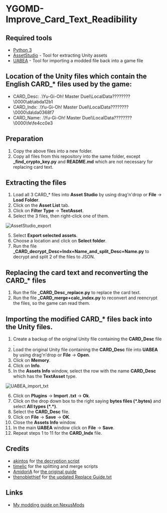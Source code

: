 # YGOMD-Improve_Card_Text_Readibility

## Required tools
* [Python 3](https://www.python.org/downloads/)
* [AssetStudio](https://github.com/Perfare/AssetStudio/releases) - Tool for extracting Unity assets
* [UABEA](https://github.com/nesrak1/UABEA/releases) - Tool for importing a modded file back into a game file

## Location of the Unity files which contain the English CARD_* files used by the game:
* CARD_Desc: .\Yu-Gi-Oh!  Master Duel\LocalData\????????\0000\ab\abda12b1
* CARD_Indx: .\Yu-Gi-Oh!  Master Duel\LocalData\????????\0000\da\da0368f7
* CARD_Name: .\Yu-Gi-Oh!  Master Duel\LocalData\????????\0000\fe\fe4cc0e3

## Preparation
1. Copy the above files into a new folder.
2. Copy all files from this repository into the same folder, except **_find_crypto_key.py** and **README.md** which are not necessary for replacing card text.

## Extracting the files
1. Load all 3 CARD_* files into **Asset Studio** by using drag'n'drop or **File** → **Load Folder**.
2. Click on the **Asset List** tab.
3. Click on **Filter Type** → **TextAsset**.
4. Select the 3 files, then right-click one of them.

![AssetStudio_export](https://github.com/RndUser0/YGOMD-Improve_Card_Text_Readibility/assets/29837561/c0674e92-7949-45f8-a809-37b6fc3e0fc7)

5. Select **Export selected assets**.
6. Choose a location and click on **Select folder**.
7. Run the file **_CARD_decrypt_Desc+Indx+Name_and_split_Desc+Name.py** to decrypt and split 2 of the files to JSON.

## Replacing the card text and reconverting the CARD_* files 
1. Run the file **_CARD_Desc_replace.py** to replace the card text.
2. Run the file **_CARD_merge+calc_index.py** to reconvert and reencrypt the files, so the game can read them.

## Importing the modified CARD_* files back into the Unity files.
1. Create a backup of the original Unity file containing the **CARD_Desc** file .
2. Load the original Unity file containing the **CARD_Desc** file into **UABEA** by using drag'n'drop or **File** → **Open**.
3. Click on **Memory**.
4. Click on **Info**.
5. In the **Assets Info** window, select the row with the name **CARD_Desc** which has the **TextAsset** type.

![UABEA_import_txt](https://github.com/RndUser0/YGOMD-Improve_Card_Text_Readibility/assets/29837561/a84268a4-601a-408b-86be-e5343be6b97f)
  
6. Click on **Plugins** → **Import .txt** → **Ok**.
7. Click on the drop down box to the right saying **bytes files (\*.bytes)** and select **All types (\*.*)**.
8. Select the **CARD_Desc** file.
9. Click on **File** → **Save** → **OK**.
10. Close the **Assets Info** window.
11. In the main **UABEA** window click on **File** → **Save**.
12. Repeat steps 1 to 11 for the **CARD_Indx** file.

## Credits
* [akintos](https://gist.github.com/akintos) for [the decryption script](https://gist.github.com/akintos/04e2494c62184d2d4384078b0511673b)
* [timelic](https://forums.nexusmods.com/index.php?/user/145588218-timelic) for the splitting and merge scripts
* [AmidoriA](https://github.com/AmidoriA) for [the original guide](https://github.com/AmidoriA/Master-Duel-Effect)
* [thenoblethief](https://www.nexusmods.com/yugiohmasterduel/users/26473124) for [the updated Replace Guide.txt](https://cdn.discordapp.com/attachments/1126958884393844798/1129940730077511821/Replace_Guide.txt)

## Links
* [My modding guide on NexusMods](https://www.nexusmods.com/yugiohmasterduel/articles/3)
